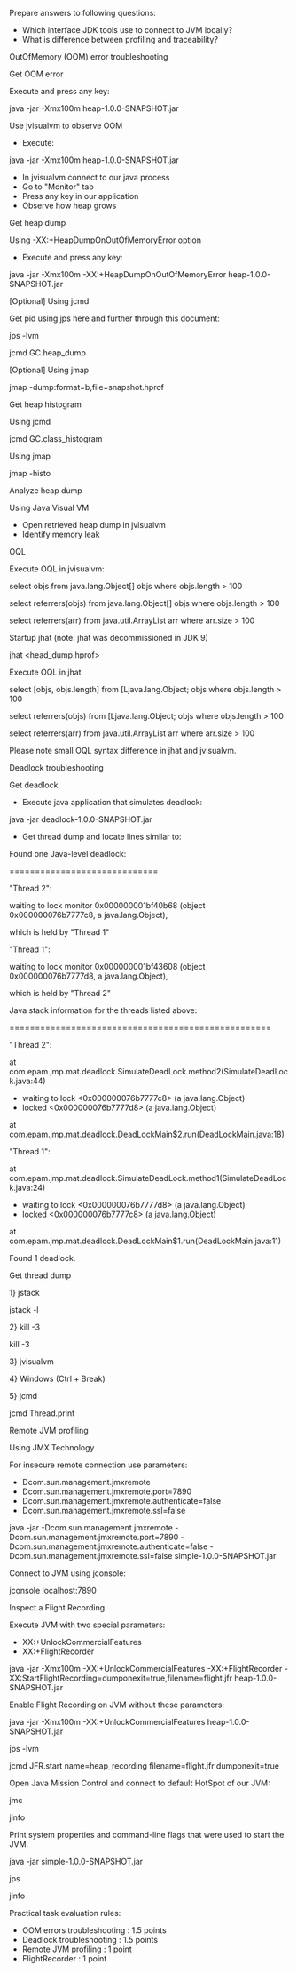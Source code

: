 ﻿Prepare answers to following questions:

- Which interface JDK tools use to connect to JVM locally?
- What is difference between profiling and traceability?

OutOfMemory (OOM) error troubleshooting

Get OOM error

Execute and press any key:

java -jar -Xmx100m heap-1.0.0-SNAPSHOT.jar

Use jvisualvm to observe OOM

- Execute:

java -jar -Xmx100m heap-1.0.0-SNAPSHOT.jar

- In jvisualvm connect to our java process
- Go to "Monitor" tab
- Press any key in our application
- Observe how heap grows

Get heap dump

Using -XX:+HeapDumpOnOutOfMemoryError option

- Execute and press any key:

java -jar -Xmx100m -XX:+HeapDumpOnOutOfMemoryError heap-1.0.0-SNAPSHOT.jar

[Optional] Using jcmd

Get pid using jps here and further through this document:

jps -lvm

jcmd <pid> GC.heap\_dump <filename>

[Optional] Using jmap

jmap -dump:format=b,file=snapshot.hprof <pid>

Get heap histogram

Using jcmd

jcmd <pid> GC.class\_histogram

Using jmap

jmap -histo <pid>

Analyze heap dump

Using Java Visual VM

- Open retrieved heap dump in jvisualvm
- Identify memory leak

OQL

Execute OQL in jvisualvm:

select objs from java.lang.Object[] objs where objs.length > 100

select referrers(objs) from java.lang.Object[] objs where objs.length > 100

select referrers(arr) from java.util.ArrayList arr where arr.size > 100

Startup jhat (note: jhat was decommissioned in JDK 9)

jhat <head\_dump.hprof>

Execute OQL in jhat

select [objs, objs.length] from [Ljava.lang.Object; objs where objs.length > 100

select referrers(objs) from [Ljava.lang.Object; objs where objs.length > 100

select referrers(arr) from java.util.ArrayList arr where arr.size > 100

Please note small OQL syntax difference in jhat and jvisualvm.

Deadlock troubleshooting

Get deadlock

- Execute java application that simulates deadlock:

java -jar deadlock-1.0.0-SNAPSHOT.jar

- Get thread dump and locate lines similar to:

Found one Java-level deadlock:

\=============================

"Thread 2":

waiting to lock monitor 0x000000001bf40b68 (object 0x000000076b7777c8, a java.lang.Object),

which is held by "Thread 1"

"Thread 1":

waiting to lock monitor 0x000000001bf43608 (object 0x000000076b7777d8, a java.lang.Object),

which is held by "Thread 2"

Java stack information for the threads listed above:

\===================================================

"Thread 2":

at com.epam.jmp.mat.deadlock.SimulateDeadLock.method2(SimulateDeadLock.java:44)

- waiting to lock <0x000000076b7777c8> (a java.lang.Object)
- locked <0x000000076b7777d8> (a java.lang.Object)

at com.epam.jmp.mat.deadlock.DeadLockMain$2.run(DeadLockMain.java:18)

"Thread 1":

at com.epam.jmp.mat.deadlock.SimulateDeadLock.method1(SimulateDeadLock.java:24)

- waiting to lock <0x000000076b7777d8> (a java.lang.Object)
- locked <0x000000076b7777c8> (a java.lang.Object)

at com.epam.jmp.mat.deadlock.DeadLockMain$1.run(DeadLockMain.java:11)

Found 1 deadlock.

Get thread dump

1} jstack

jstack -l <pid>

2} kill -3

kill -3 <pid>

3} jvisualvm

4} Windows (Ctrl + Break)

5} jcmd

jcmd <pid> Thread.print

Remote JVM profiling

Using JMX Technology

For insecure remote connection use parameters:

- Dcom.sun.management.jmxremote
- Dcom.sun.management.jmxremote.port=7890
- Dcom.sun.management.jmxremote.authenticate=false
- Dcom.sun.management.jmxremote.ssl=false

java -jar -Dcom.sun.management.jmxremote -Dcom.sun.management.jmxremote.port=7890 -Dcom.sun.management.jmxremote.authenticate=false -Dcom.sun.management.jmxremote.ssl=false simple-1.0.0-SNAPSHOT.jar

Connect to JVM using jconsole:

jconsole localhost:7890

Inspect a Flight Recording

Execute JVM with two special parameters:

- XX:+UnlockCommercialFeatures
- XX:+FlightRecorder

java -jar -Xmx100m -XX:+UnlockCommercialFeatures -XX:+FlightRecorder -XX:StartFlightRecording=dumponexit=true,filename=flight.jfr heap-1.0.0-SNAPSHOT.jar

Enable Flight Recording on JVM without these parameters:

java -jar -Xmx100m -XX:+UnlockCommercialFeatures heap-1.0.0-SNAPSHOT.jar

jps -lvm

jcmd <pid> JFR.start name=heap\_recording filename=flight.jfr dumponexit=true

Open Java Mission Control and connect to default HotSpot of our JVM:

jmc

jinfo

Print system properties and command-line flags that were used to start the JVM.

java -jar simple-1.0.0-SNAPSHOT.jar

jps

jinfo <pid>

Practical task evaluation rules:

- OOM errors troubleshooting : 1.5 points
- Deadlock troubleshooting : 1.5 points
- Remote JVM profiling : 1 point
- FlightRecorder : 1 point


